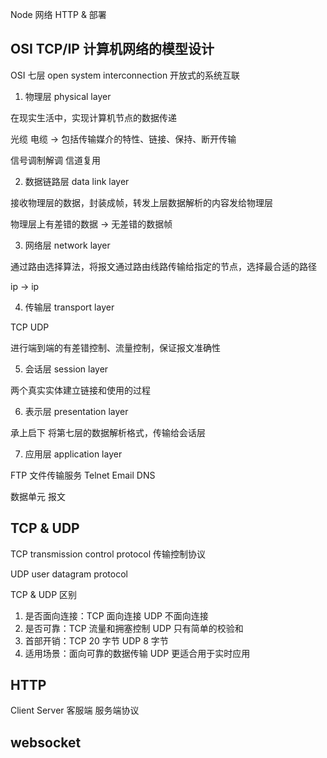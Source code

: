 Node 网络 HTTP & 部署

## OSI TCP/IP 计算机网络的模型设计

OSI 七层 open system interconnection 开放式的系统互联

1. 物理层 physical layer

在现实生活中，实现计算机节点的数据传递

光缆 电缆 -> 包括传输媒介的特性、链接、保持、断开传输

信号调制解调 信道复用

2. 数据链路层 data link layer

接收物理层的数据，封装成帧，转发上层数据解析的内容发给物理层

物理层上有差错的数据 -> 无差错的数据帧

3. 网络层 network layer

通过路由选择算法，将报文通过路由线路传输给指定的节点，选择最合适的路径

ip -> ip

4. 传输层 transport layer

TCP UDP

进行端到端的有差错控制、流量控制，保证报文准确性

5. 会话层 session layer

两个真实实体建立链接和使用的过程

6. 表示层 presentation layer

承上启下 将第七层的数据解析格式，传输给会话层

7. 应用层 application layer

FTP 文件传输服务 Telnet Email DNS

数据单元 报文

## TCP & UDP

TCP transmission control protocol 传输控制协议

UDP user datagram protocol

TCP & UDP 区别

1. 是否面向连接：TCP 面向连接 UDP 不面向连接
2. 是否可靠：TCP 流量和拥塞控制 UDP 只有简单的校验和
3. 首部开销：TCP 20 字节 UDP 8 字节
4. 适用场景：面向可靠的数据传输 UDP 更适合用于实时应用

## HTTP

Client Server 客服端 服务端协议

## websocket
